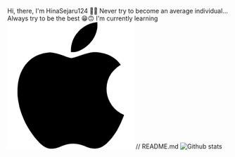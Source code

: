 Hi, there, I'm HinaSejaru124 👋🏾
Never try to become an average individual…Always try to be the best 😁🙃
I'm currently learning 
![Apple PC Usage](https://github.com/github/explore/blob/main/topics/apple/apple.png)
// README.md
![Github stats](https://github-readme-stats.vercel.app/api?username=HinaSejaru124&theme=highcontrast&show_icons=true&count_private=true)
